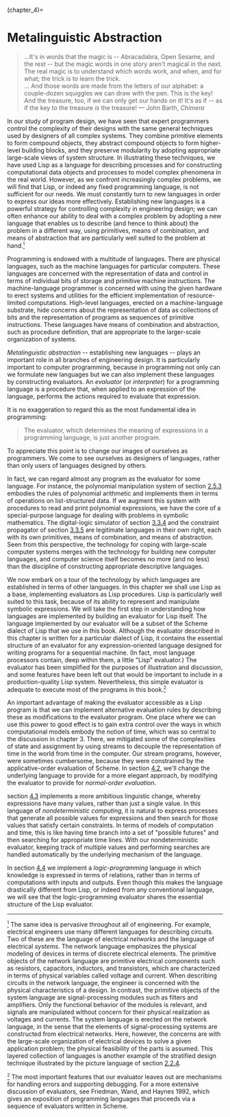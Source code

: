 (chapter_4)=
# Metalinguistic Abstraction

> ...It's in words that the magic is -- Abracadabra, Open Sesame, and the rest -- but the magic words in one story aren't magical in the next. The real magic is to understand which words work, and when, and for what; the trick is to learn the trick.<br>
> ... And those words are made from the letters of our alphabet: a couple-dozen squiggles we can draw with the pen. This is the key! And the treasure, too, if we can only get our hands on it! It's as if -- as if the key to the treasure *is* the treasure!
> &mdash; John Barth, *Chimera*


In our study of program design, we have seen that expert programmers control the complexity of their designs with the same general techniques used by designers of all complex systems. They combine primitive elements to form compound objects, they abstract compound objects to form higher-level building blocks, and they preserve modularity by adopting appropriate large-scale views of system structure. In illustrating these techniques, we have used Lisp as a language for describing processes and for constructing computational data objects and processes to model complex phenomena in the real world. However, as we confront increasingly complex problems, we will find that Lisp, or indeed any fixed programming language, is not sufficient for our needs. We must constantly turn to new languages in order to express our ideas more effectively. Establishing new languages is a powerful strategy for controlling complexity in engineering design; we can often enhance our ability to deal with a complex problem by adopting a new language that enables us to describe (and hence to think about) the problem in a different way, using primitives, means of combination, and means of abstraction that are particularly well suited to the problem at hand.<a name="call_footnote_Temp_508" href="#footnote_Temp_508" id="call_footnote_Temp_508"><sup><small>1</small></sup></a>


<a name="index_term_4190"></a><a name="index_term_4192"></a>Programming is endowed with a multitude of languages. There are physical languages, such as the machine languages for particular computers. These languages are concerned with the representation of data and control in terms of individual bits of storage and primitive machine instructions. The machine-language programmer is concerned with using the given hardware to erect systems and utilities for the efficient implementation of resource-limited computations. High-level languages, erected on a machine-language substrate, hide concerns about the representation of data as collections of bits and the representation of programs as sequences of primitive instructions. These languages have means of combination and abstraction, such as procedure definition, that are appropriate to the larger-scale organization of systems.


<a name="index_term_4194"></a><a name="index_term_4196"></a>*Metalinguistic abstraction* -- establishing new languages -- plays an important role in all branches of engineering design. It is particularly important to computer programming, because in programming not only can we formulate new languages but we can also implement these languages by constructing evaluators. An <a name="index_term_4198"></a>*evaluator* (or *interpreter*) for a programming language is a procedure that, when applied to an expression of the language, performs the actions required to evaluate that expression.


It is no exaggeration to regard this as the most fundamental idea in programming:

<blockquote>
  The evaluator, which determines the meaning of expressions in a programming language, is just another program.
</blockquote>To appreciate this point is to change our images of ourselves as programmers. We come to see ourselves as designers of languages, rather than only users of languages designed by others.

In fact, we can regard almost any program as the evaluator for some language. For instance, the polynomial manipulation system of section <a href="chapter_2_section_5.html#%_sec_2.5.3">2.5.3</a> embodies the rules of polynomial arithmetic and implements them in terms of operations on list-structured data. If we augment this system with procedures to read and print polynomial expressions, we have the core of a special-purpose language for dealing with problems in symbolic mathematics. The digital-logic simulator of section <a href="chapter_3_section_3.html#%_sec_3.3.4">3.3.4</a> and the constraint propagator of section <a href="chapter_3_section_3.html#%_sec_3.3.5">3.3.5</a> are legitimate languages in their own right, each with its own primitives, means of combination, and means of abstraction. Seen from this perspective, the technology for coping with large-scale computer systems merges with the technology for building new computer languages, and <a name="index_term_4200"></a>computer science itself becomes no more (and no less) than the discipline of constructing appropriate descriptive languages.


We now embark on a tour of the technology by which languages are established in terms of other languages. In this chapter we shall use Lisp as a base, implementing evaluators as Lisp procedures. <a name="index_term_4202"></a>Lisp is particularly well suited to this task, because of its ability to represent and manipulate symbolic expressions. We will take the first step in understanding how languages are implemented by building an evaluator for Lisp itself. The language implemented by our evaluator will be a subset of the Scheme dialect of Lisp that we use in this book. Although the evaluator described in this chapter is written for a particular dialect of Lisp, it contains the essential structure of an evaluator for any expression-oriented language designed for writing programs for a sequential machine. (In fact, most language processors contain, deep within them, a little "Lisp" evaluator.) The evaluator has been simplified for the purposes of illustration and discussion, and some features have been left out that would be important to include in a production-quality Lisp system. Nevertheless, this simple evaluator is adequate to execute most of the programs in this book.<a name="call_footnote_Temp_509" href="#footnote_Temp_509" id="call_footnote_Temp_509"><sup><small>2</small></sup></a>


An important advantage of making the evaluator accessible as a Lisp program is that we can implement alternative evaluation rules by describing these as modifications to the evaluator program. One place where we can use this power to good effect is to gain extra control over the ways in which computational models embody the notion of time, which was so central to the discussion in chapter&nbsp;3. There, we mitigated some of the complexities of state and assignment by using streams to decouple the representation of time in the world from time in the computer. Our stream programs, however, were sometimes cumbersome, because they were constrained by the applicative-order evaluation of Scheme. In section <a href="chapter_4_section_2.html#%_sec_4.2">4.2</a>, we'll change the underlying language to provide for a more elegant approach, by modifying the evaluator to provide for *normal-order evaluation*.


section <a href="chapter_4_section_3.html#%_sec_4.3">4.3</a> implements a more ambitious linguistic change, whereby expressions have many values, rather than just a single value. In this language of *nondeterministic computing*, it is natural to express processes that generate all possible values for expressions and then search for those values that satisfy certain constraints. In terms of models of computation and time, this is like having time branch into a set of "possible futures" and then searching for appropriate time lines. With our nondeterministic evaluator, keeping track of multiple values and performing searches are handled automatically by the underlying mechanism of the language.


In section <a href="chapter_4_section_4.html#%_sec_4.4">4.4</a> we implement a *logic-programming* language in which knowledge is expressed in terms of relations, rather than in terms of computations with inputs and outputs. Even though this makes the language drastically different from Lisp, or indeed from any conventional language, we will see that the logic-programming evaluator shares the essential structure of the Lisp evaluator.

<div class="smallprint">
  <hr>
</div>

<div class="footnote">
  
<a name="footnote_Temp_508" href="#call_footnote_Temp_508" id="footnote_Temp_508"><sup><small>1</small></sup></a> The same idea is pervasive throughout all of engineering. For example, electrical engineers use many different languages for describing circuits. Two of these are the language of electrical *networks* and the language of electrical *systems*. The network language emphasizes the physical modeling of devices in terms of discrete electrical elements. The primitive objects of the network language are primitive electrical components such as resistors, capacitors, inductors, and transistors, which are characterized in terms of physical variables called voltage and current. When describing circuits in the network language, the engineer is concerned with the physical characteristics of a design. In contrast, the primitive objects of the system language are signal-processing modules such as filters and amplifiers. Only the functional behavior of the modules is relevant, and signals are manipulated without concern for their physical realization as voltages and currents. The system language is erected on the network language, in the sense that the elements of signal-processing systems are constructed from electrical networks. Here, however, the concerns are with the large-scale organization of electrical devices to solve a given application problem; the physical feasibility of the parts is assumed. This layered collection of languages is another example of the stratified design technique illustrated by the picture language of section <a href="chapter_2_section_2.html#%_sec_2.2.4">2.2.4</a>.

  
<a name="footnote_Temp_509" href="#call_footnote_Temp_509" id="footnote_Temp_509"><sup><small>2</small></sup></a> The most important features that our evaluator leaves out are mechanisms for handling errors and supporting debugging. For a more extensive discussion of evaluators, see <a name="index_term_4204"></a><a name="index_term_4206"></a><a name="index_term_4208"></a>Friedman, Wand, and Haynes 1992, which gives an exposition of programming languages that proceeds via a sequence of evaluators written in Scheme.

</div>